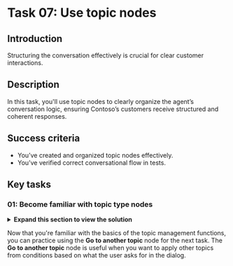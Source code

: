 # Task 07: Use topic nodes

## Introduction

Structuring the conversation effectively is crucial for clear customer interactions.

## Description

In this task, you'll use topic nodes to clearly organize the agent’s conversation logic, ensuring Contoso’s customers receive structured and coherent responses.

## Success criteria

-   You’ve created and organized topic nodes effectively.
-   You’ve verified correct conversational flow in tests.


## Key tasks

### 01: Become familiar with topic type nodes

<details markdown="block"> 
  <summary><strong>Expand this section to view the solution</strong></summary> 

1. Select the **+** below the **Redirect** node, then select **Topic management** to observe the options.

	![a51bxxpf.jpg](../../media/a51bxxpf.jpg)

1. Select an empty space in the canvas to cancel out of the menu without creating.


1. In the **Topic management** menu, you have the following:

    - **Go to another topic** - This node has an extended flyout menu where you can go to another topic that you need to select.

	    {: .important }	
	    > **Tips**:  
	    >	- It's often more manageable to create many bite-size topics rather than a few large topics. Taking this approach also helps make triggering more effective, by clearly mapping trigger phrases to the specific topics that address those areas. 
	    >	- As large topics can be challenging to maintain and update, it's a good idea to break down your agent logic, when possible, especially if parts of your agent conversation logic can be shared by multiple topics. This concept is referred to as reusable topics. 
	    >	- Topics don't need to all have trigger phrases, as topics can redirect to other topics and pass variable information back and forth.

    - **End current topic** - Selecting this option ends the current topic. Typically, you'd use this option where the topic was called from another topic. It would be returned to where it was originally called from. You can also use this option in branching conditions. If you select this option to end an entire topic of a branch, the behavior operates similar to the **End all topics** node.

    - **End all topics** - This node ends all active topics. The next message from the user is considered a new conversation and triggers the most appropriate topic based on that user message, starting a new active topic.

    - **Transfer conversation** - Select this option to transfer to an agent and send a contextual message.

    - **Go to step** - Allows the author of an agent to navigate to another node in the open topic. This option is useful for looping scenarios or if you want to gather more information from the user.

    - **End conversation** - Sends an **endOfConversation** activity. This can be useful for a client chat widget (for example, deployed to your website), to know that the chat session is over.

</details>

Now that you're familiar with the basics of the topic management functions, you can practice using the **Go to another topic** node for the next task. The **Go to another topic** node is useful when you want to apply other topics from conditions based on what the user asks for in the dialog.
